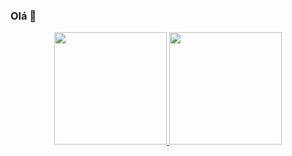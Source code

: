 ### Olá 👋

<div align="center">
  <a href="https://github.com/gleenout">
  <img height="180em" src="https://github-readme-stats.vercel.app/api?username=gleenout&show_icons=true&theme=dark&locale=pt-br&include_all_commits=true&count_private=true"/>
  <img height="180em" src="https://github-readme-stats.vercel.app/api/top-langs/?username=gleenout&locale=pt-br&layout=compact&langs_count=7&theme=dark"/>
</div>
